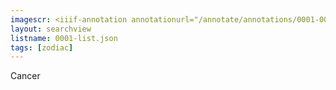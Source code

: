 ```yaml
---
imagescr: <iiif-annotation annotationurl="/annotate/annotations/0001-003.json" styling="image_only:true"></iiif-annotation>
layout: searchview
listname: 0001-list.json
tags: [zodiac]
---
```

Cancer